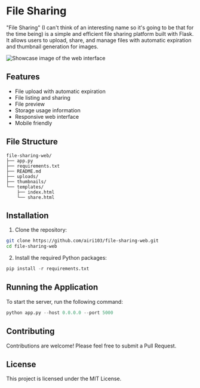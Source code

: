 # File Sharing

"File Sharing" (I can't think of an interesting name so it's going to be that for the time being) is a simple and efficient file sharing platform built with Flask. It allows users to upload, share, and manage files with automatic expiration and thumbnail generation for images.

![Showcase image of the web interface](https://github.com/user-attachments/assets/e53993b5-7742-4f4a-bece-8177a0466728)

## Features

- File upload with automatic expiration
- File listing and sharing
- File preview
- Storage usage information
- Responsive web interface
- Mobile friendly

## File Structure

```
file-sharing-web/
├── app.py
├── requirements.txt
├── README.md
├── uploads/
├── thumbnails/
└── templates/
    ├── index.html
    └── share.html
```

## Installation

1. Clone the repository:
```bash
git clone https://github.com/airi103/file-sharing-web.git
cd file-sharing-web
```

2. Install the required Python packages:
```py
pip install -r requirements.txt
```

## Running the Application
To start the server, run the following command:

```py
python app.py --host 0.0.0.0 --port 5000
```

## Contributing

Contributions are welcome! Please feel free to submit a Pull Request.

## License

This project is licensed under the MIT License.
